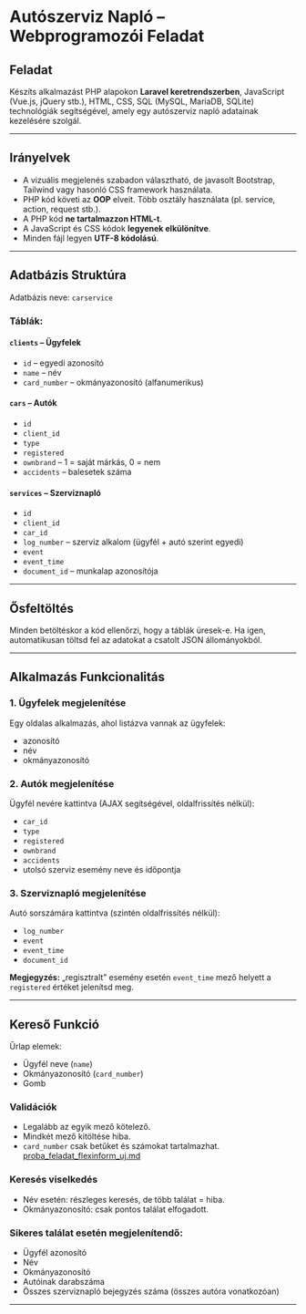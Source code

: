 # Autószerviz Napló – Webprogramozói Feladat

## Feladat

Készíts alkalmazást PHP alapokon **Laravel keretrendszerben**, JavaScript (Vue.js, jQuery stb.), HTML, CSS, SQL (MySQL, MariaDB, SQLite) technológiák segítségével, amely egy autószerviz napló adatainak kezelésére szolgál.

---

## Irányelvek

- A vizuális megjelenés szabadon választható, de javasolt Bootstrap, Tailwind vagy hasonló CSS framework használata.
- PHP kód követi az **OOP** elveit. Több osztály használata (pl. service, action, request stb.).
- A PHP kód **ne tartalmazzon HTML-t**.
- A JavaScript és CSS kódok **legyenek elkülönítve**.
- Minden fájl legyen **UTF-8 kódolású**.

---

## Adatbázis Struktúra

Adatbázis neve: `carservice`

### Táblák:

#### `clients` – Ügyfelek

- `id` – egyedi azonosító
- `name` – név
- `card_number` – okmányazonosító (alfanumerikus)

#### `cars` – Autók

- `id`
- `client_id`
- `type`
- `registered`
- `ownbrand` – 1 = saját márkás, 0 = nem
- `accidents` – balesetek száma

#### `services` – Szerviznapló

- `id`
- `client_id`
- `car_id`
- `log_number` – szerviz alkalom (ügyfél + autó szerint egyedi)
- `event`
- `event_time`
- `document_id` – munkalap azonosítója

---

## Ősfeltöltés

Minden betöltéskor a kód ellenőrzi, hogy a táblák üresek-e. Ha igen, automatikusan töltsd fel az adatokat a csatolt JSON állományokból.

---

## Alkalmazás Funkcionalitás

### 1. Ügyfelek megjelenítése

Egy oldalas alkalmazás, ahol listázva vannak az ügyfelek:

- azonosító
- név
- okmányazonosító

### 2. Autók megjelenítése

Ügyfél nevére kattintva (AJAX segítségével, oldalfrissítés nélkül):

- `car_id`
- `type`
- `registered`
- `ownbrand`
- `accidents`
- utolsó szerviz esemény neve és időpontja

### 3. Szerviznapló megjelenítése

Autó sorszámára kattintva (szintén oldalfrissítés nélkül):

- `log_number`
- `event`
- `event_time`
- `document_id`

**Megjegyzés:** „regisztralt” esemény esetén `event_time` mező helyett a `registered` értéket jelenítsd meg.

---

## Kereső Funkció

Űrlap elemek:

- Ügyfél neve (`name`)
- Okmányazonosító (`card_number`)
- Gomb

### Validációk

- Legalább az egyik mező kötelező.
- Mindkét mező kitöltése hiba.
- `card_number` csak betűket és számokat tartalmazhat.
[proba_feladat_flexinform_uj.md](../../../../Users/noelbank/Downloads/proba_feladat_flexinform_uj.md)
### Keresés viselkedés

- Név esetén: részleges keresés, de több találat = hiba.
- Okmányazonosító: csak pontos találat elfogadott.

### Sikeres találat esetén megjelenítendő:

- Ügyfél azonosító
- Név
- Okmányazonosító
- Autóinak darabszáma
- Összes szerviznapló bejegyzés száma (összes autóra vonatkozóan)

---
